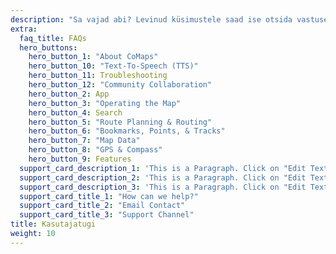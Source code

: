 ```yaml
---
description: "Sa vajad abi? Levinud küsimustele saad ise otsida vastuseid. Aga samuti võid küsida abi kogukonna liikmetelt."
extra:
  faq_title: FAQs
  hero_buttons:
    hero_button_1: "About CoMaps"
    hero_button_10: "Text-To-Speech (TTS)"
    hero_button_11: Troubleshooting
    hero_button_12: "Community Collaboration"
    hero_button_2: App
    hero_button_3: "Operating the Map"
    hero_button_4: Search
    hero_button_5: "Route Planning & Routing"
    hero_button_6: "Bookmarks, Points, & Tracks"
    hero_button_7: "Map Data"
    hero_button_8: "GPS & Compass"
    hero_button_9: Features
  support_card_description_1: 'This is a Paragraph. Click on "Edit Text" or double click on the text box to start editing the content and make sure to add any relevant details or information that you want to share with your visitors.'
  support_card_description_2: 'This is a Paragraph. Click on "Edit Text" or double click on the text box to start editing the content and make sure to add any relevant details or information that you want to share with your visitors.'
  support_card_description_3: 'This is a Paragraph. Click on "Edit Text" or double click on the text box to start editing the content and make sure to add any relevant details or information that you want to share with your visitors.'
  support_card_title_1: "How can we help?"
  support_card_title_2: "Email Contact"
  support_card_title_3: "Support Channel"
title: Kasutajatugi
weight: 10
---
```

